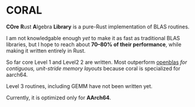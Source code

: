 # CORAL

**COre** **R**ust **A**lgebra **Library** is a pure-Rust implementation of BLAS routines. 

I am not knowledgable enough *yet* to make it as fast as traditional BLAS libraries, but I hope
to reach about **70–80% of their performance**, while making it written entirely in Rust.

So far core Level 1 and Level2 2 are written. Most outperform
[openblas](https://github.com/OpenMathLib/OpenBLAS) *for contiguous, unit-stride memory
layouts* because coral is specialized for aarch64. 

Level 3 routines, including GEMM have not been written yet. 

Currently, it is optimized only for **AArch64**.

